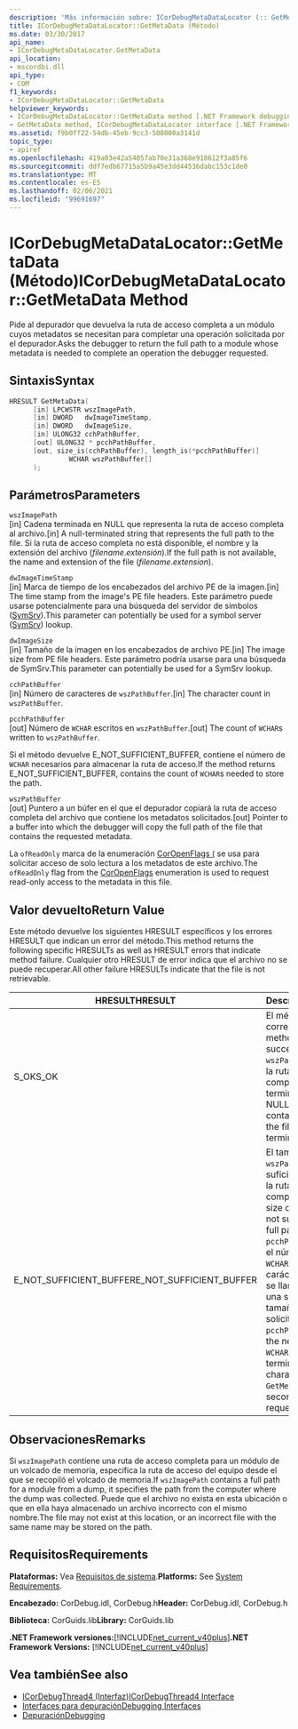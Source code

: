 ```yaml
---
description: 'Más información sobre: ICorDebugMetaDataLocator (:: GetMetaData (método)'
title: ICorDebugMetaDataLocator::GetMetaData (Método)
ms.date: 03/30/2017
api_name:
- ICorDebugMetaDataLocator.GetMetaData
api_location:
- mscordbi.dll
api_type:
- COM
f1_keywords:
- ICorDebugMetaDataLocator::GetMetaData
helpviewer_keywords:
- ICorDebugMetaDataLocator::GetMetaData method [.NET Framework debugging]
- GetMetaData method, ICorDebugMetaDataLocator interface [.NET Framework debugging]
ms.assetid: f9b0ff22-54db-45eb-9cc3-508000a3141d
topic_type:
- apiref
ms.openlocfilehash: 419a03e42a54057ab70e31a368e918612f3a85f6
ms.sourcegitcommit: ddf7edb67715a5b9a45e3dd44536dabc153c1de0
ms.translationtype: MT
ms.contentlocale: es-ES
ms.lasthandoff: 02/06/2021
ms.locfileid: "99691697"
---
```

# <a name="icordebugmetadatalocatorgetmetadata-method"></a><span data-ttu-id="88441-103">ICorDebugMetaDataLocator::GetMetaData (Método)</span><span class="sxs-lookup"><span data-stu-id="88441-103">ICorDebugMetaDataLocator::GetMetaData Method</span></span>

<span data-ttu-id="88441-104">Pide al depurador que devuelva la ruta de acceso completa a un módulo cuyos metadatos se necesitan para completar una operación solicitada por el depurador.</span><span class="sxs-lookup"><span data-stu-id="88441-104">Asks the debugger to return the full path to a module whose metadata is needed to complete an operation the debugger requested.</span></span>  
  
## <a name="syntax"></a><span data-ttu-id="88441-105">Sintaxis</span><span class="sxs-lookup"><span data-stu-id="88441-105">Syntax</span></span>  
  
```cpp  
HRESULT GetMetaData(  
      [in] LPCWSTR wszImagePath,  
      [in] DWORD   dwImageTimeStamp,  
      [in] DWORD   dwImageSize,  
      [in] ULONG32 cchPathBuffer,  
      [out] ULONG32 * pcchPathBuffer,  
      [out, size_is(cchPathBuffer), length_is(*pcchPathBuffer)]  
               WCHAR wszPathBuffer[]  
      );  
```  
  
## <a name="parameters"></a><span data-ttu-id="88441-106">Parámetros</span><span class="sxs-lookup"><span data-stu-id="88441-106">Parameters</span></span>  

 `wszImagePath`  
 <span data-ttu-id="88441-107">[in] Cadena terminada en NULL que representa la ruta de acceso completa al archivo.</span><span class="sxs-lookup"><span data-stu-id="88441-107">[in] A null-terminated string that represents the full path to the file.</span></span> <span data-ttu-id="88441-108">Si la ruta de acceso completa no está disponible, el nombre y la extensión del archivo (*filename*.*extensión*).</span><span class="sxs-lookup"><span data-stu-id="88441-108">If the full path is not available, the name and extension of the file (*filename*.*extension*).</span></span>  
  
 `dwImageTimeStamp`  
 <span data-ttu-id="88441-109">[in] Marca de tiempo de los encabezados del archivo PE de la imagen.</span><span class="sxs-lookup"><span data-stu-id="88441-109">[in] The time stamp from the image's PE file headers.</span></span> <span data-ttu-id="88441-110">Este parámetro puede usarse potencialmente para una búsqueda del servidor de símbolos ([SymSrv](/windows/desktop/debug/using-symsrv)).</span><span class="sxs-lookup"><span data-stu-id="88441-110">This parameter can potentially be used for a symbol server ([SymSrv](/windows/desktop/debug/using-symsrv)) lookup.</span></span>  
  
 `dwImageSize`  
 <span data-ttu-id="88441-111">[in] Tamaño de la imagen en los encabezados de archivo PE.</span><span class="sxs-lookup"><span data-stu-id="88441-111">[in] The image size from PE file headers.</span></span> <span data-ttu-id="88441-112">Este parámetro podría usarse para una búsqueda de SymSrv.</span><span class="sxs-lookup"><span data-stu-id="88441-112">This parameter can potentially be used for a SymSrv lookup.</span></span>  
  
 `cchPathBuffer`  
 <span data-ttu-id="88441-113">[in] Número de caracteres de `wszPathBuffer`.</span><span class="sxs-lookup"><span data-stu-id="88441-113">[in] The character count in `wszPathBuffer`.</span></span>  
  
 `pcchPathBuffer`  
 <span data-ttu-id="88441-114">[out] Número de `WCHAR` escritos en `wszPathBuffer`.</span><span class="sxs-lookup"><span data-stu-id="88441-114">[out] The count of `WCHAR`s written to `wszPathBuffer`.</span></span>  
  
 <span data-ttu-id="88441-115">Si el método devuelve E_NOT_SUFFICIENT_BUFFER, contiene el número de `WCHAR` necesarios para almacenar la ruta de acceso.</span><span class="sxs-lookup"><span data-stu-id="88441-115">If the method returns E_NOT_SUFFICIENT_BUFFER, contains the count of `WCHAR`s needed to store the path.</span></span>  
  
 `wszPathBuffer`  
 <span data-ttu-id="88441-116">[out] Puntero a un búfer en el que el depurador copiará la ruta de acceso completa del archivo que contiene los metadatos solicitados.</span><span class="sxs-lookup"><span data-stu-id="88441-116">[out] Pointer to a buffer into which the debugger will copy the full path of the file that contains the requested metadata.</span></span>  
  
 <span data-ttu-id="88441-117">La `ofReadOnly` marca de la enumeración [CorOpenFlags (](../metadata/coropenflags-enumeration.md) se usa para solicitar acceso de solo lectura a los metadatos de este archivo.</span><span class="sxs-lookup"><span data-stu-id="88441-117">The `ofReadOnly` flag from the [CorOpenFlags](../metadata/coropenflags-enumeration.md) enumeration is used to request read-only access to the metadata in this file.</span></span>  
  
## <a name="return-value"></a><span data-ttu-id="88441-118">Valor devuelto</span><span class="sxs-lookup"><span data-stu-id="88441-118">Return Value</span></span>  

 <span data-ttu-id="88441-119">Este método devuelve los siguientes HRESULT específicos y los errores HRESULT que indican un error del método.</span><span class="sxs-lookup"><span data-stu-id="88441-119">This method returns the following specific HRESULTs as well as HRESULT errors that indicate method failure.</span></span> <span data-ttu-id="88441-120">Cualquier otro HRESULT de error indica que el archivo no se puede recuperar.</span><span class="sxs-lookup"><span data-stu-id="88441-120">All other failure HRESULTs indicate that the file is not retrievable.</span></span>  
  
|<span data-ttu-id="88441-121">HRESULT</span><span class="sxs-lookup"><span data-stu-id="88441-121">HRESULT</span></span>|<span data-ttu-id="88441-122">Descripción</span><span class="sxs-lookup"><span data-stu-id="88441-122">Description</span></span>|  
|-------------|-----------------|  
|<span data-ttu-id="88441-123">S_OK</span><span class="sxs-lookup"><span data-stu-id="88441-123">S_OK</span></span>|<span data-ttu-id="88441-124">El método se completó correctamente.</span><span class="sxs-lookup"><span data-stu-id="88441-124">The method completed successfully.</span></span> <span data-ttu-id="88441-125">`wszPathBuffer` contiene la ruta de acceso completa al archivo y termina en NULL.</span><span class="sxs-lookup"><span data-stu-id="88441-125">`wszPathBuffer` contains the full path to the file and is null-terminated.</span></span>|  
|<span data-ttu-id="88441-126">E_NOT_SUFFICIENT_BUFFER</span><span class="sxs-lookup"><span data-stu-id="88441-126">E_NOT_SUFFICIENT_BUFFER</span></span>|<span data-ttu-id="88441-127">El tamaño actual de `wszPathBuffer` no es suficiente para contener la ruta de acceso completa.</span><span class="sxs-lookup"><span data-stu-id="88441-127">The current size of `wszPathBuffer` is not sufficient to hold the full path.</span></span> <span data-ttu-id="88441-128">En este caso, `pcchPathBuffer` contiene el número necesario de `WCHAR`, incluido el carácter NULL final, y se llama a `GetMetaData` una segunda vez con el tamaño de búfer solicitado.</span><span class="sxs-lookup"><span data-stu-id="88441-128">In this case, `pcchPathBuffer` contains the needed count of `WCHAR`s, including the terminating null character, and `GetMetaData` is called a second time with the requested buffer size.</span></span>|  
  
## <a name="remarks"></a><span data-ttu-id="88441-129">Observaciones</span><span class="sxs-lookup"><span data-stu-id="88441-129">Remarks</span></span>  

 <span data-ttu-id="88441-130">Si `wszImagePath` contiene una ruta de acceso completa para un módulo de un volcado de memoria, especifica la ruta de acceso del equipo desde el que se recopiló el volcado de memoria.</span><span class="sxs-lookup"><span data-stu-id="88441-130">If `wszImagePath` contains a full path for a module from a dump, it specifies the path from the computer where the dump was collected.</span></span> <span data-ttu-id="88441-131">Puede que el archivo no exista en esta ubicación o que en ella haya almacenado un archivo incorrecto con el mismo nombre.</span><span class="sxs-lookup"><span data-stu-id="88441-131">The file may not exist at this location, or an incorrect file with the same name may be stored on the path.</span></span>  
  
## <a name="requirements"></a><span data-ttu-id="88441-132">Requisitos</span><span class="sxs-lookup"><span data-stu-id="88441-132">Requirements</span></span>  

 <span data-ttu-id="88441-133">**Plataformas:** Vea [Requisitos de sistema](../../get-started/system-requirements.md).</span><span class="sxs-lookup"><span data-stu-id="88441-133">**Platforms:** See [System Requirements](../../get-started/system-requirements.md).</span></span>  
  
 <span data-ttu-id="88441-134">**Encabezado:** CorDebug.idl, CorDebug.h</span><span class="sxs-lookup"><span data-stu-id="88441-134">**Header:** CorDebug.idl, CorDebug.h</span></span>  
  
 <span data-ttu-id="88441-135">**Biblioteca:** CorGuids.lib</span><span class="sxs-lookup"><span data-stu-id="88441-135">**Library:** CorGuids.lib</span></span>  
  
 <span data-ttu-id="88441-136">**.NET Framework versiones:**[!INCLUDE[net_current_v40plus](../../../../includes/net-current-v40plus-md.md)]</span><span class="sxs-lookup"><span data-stu-id="88441-136">**.NET Framework Versions:** [!INCLUDE[net_current_v40plus](../../../../includes/net-current-v40plus-md.md)]</span></span>  
  
## <a name="see-also"></a><span data-ttu-id="88441-137">Vea también</span><span class="sxs-lookup"><span data-stu-id="88441-137">See also</span></span>

- [<span data-ttu-id="88441-138">ICorDebugThread4 (Interfaz)</span><span class="sxs-lookup"><span data-stu-id="88441-138">ICorDebugThread4 Interface</span></span>](icordebugthread4-interface.md)
- [<span data-ttu-id="88441-139">Interfaces para depuración</span><span class="sxs-lookup"><span data-stu-id="88441-139">Debugging Interfaces</span></span>](debugging-interfaces.md)
- [<span data-ttu-id="88441-140">Depuración</span><span class="sxs-lookup"><span data-stu-id="88441-140">Debugging</span></span>](index.md)
